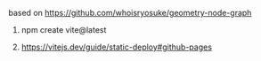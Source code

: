 
based on https://github.com/whoisryosuke/geometry-node-graph

1. npm create vite@latest 


2. https://vitejs.dev/guide/static-deploy#github-pages